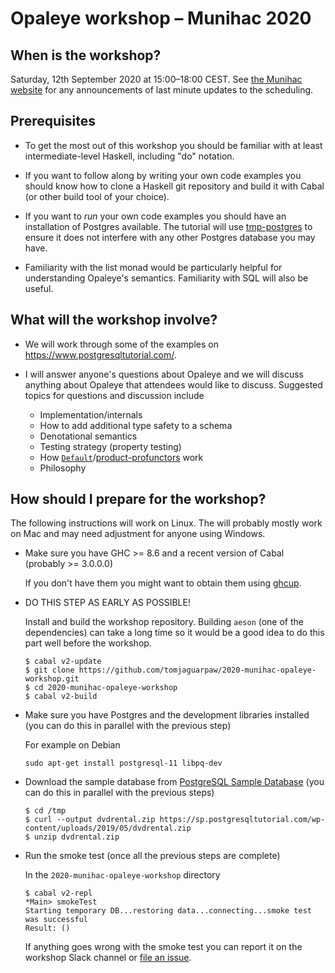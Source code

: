# Opaleye workshop &ndash; Munihac 2020

## When is the workshop?

Saturday, 12th September 2020 at 15:00–18:00 CEST.  See [the Munihac
website](https://munihac.de/2020.html) for any announcements of last
minute updates to the scheduling.

## Prerequisites

* To get the most out of this workshop you should be familiar with at
least intermediate-level Haskell, including "do" notation.

* If you want to follow along by writing your own code examples you
should know how to clone a Haskell git repository and build it with
Cabal (or other build tool of your choice).

* If you want to *run* your own code examples you should have an
installation of Postgres available.  The tutorial will use
[tmp-postgres](https://hackage.haskell.org/package/tmp-postgres-1.34.1.0)
to ensure it does not interfere with any other Postgres database you
may have.

* Familiarity with the list monad would be particularly helpful for
understanding Opaleye's semantics.  Familiarity with SQL will also be
useful.

## What will the workshop involve?

* We will work through some of the examples on
  <https://www.postgresqltutorial.com/>.

* I will answer anyone's questions about Opaleye and we will discuss
  anything about Opaleye that attendees would like to discuss.
  Suggested topics for questions and discussion include

  * Implementation/internals
  * How to add additional type safety to a schema
  * Denotational semantics
  * Testing strategy (property testing)
  * How
    [`Default`](https://hackage.haskell.org/package/product-profunctors-0.11.0.0/docs/Data-Profunctor-Product-Default.html)/[product-profunctors](https://github.com/tomjaguarpaw/product-profunctors) work
  * Philosophy

## How should I prepare for the workshop?

The following instructions will work on Linux.  The will probably
mostly work on Mac and may need adjustment for anyone using Windows.

* Make sure you have GHC >= 8.6 and a recent version of Cabal
  (probably >= 3.0.0.0)

  If you don't have them you might want to obtain them using
  [ghcup](https://www.haskell.org/ghcup/).

* DO THIS STEP AS EARLY AS POSSIBLE!

  Install and build the workshop repository.  Building `aeson` (one of
  the dependencies) can take a long time so it would be a good idea to
  do this part well before the workshop.

  ```
  $ cabal v2-update
  $ git clone https://github.com/tomjaguarpaw/2020-munihac-opaleye-workshop.git
  $ cd 2020-munihac-opaleye-workshop
  $ cabal v2-build
  ```

* Make sure you have Postgres and the development libraries installed
  (you can do this in parallel with the previous step)

  For example on Debian

  ```
  sudo apt-get install postgresql-11 libpq-dev
  ```

* Download the sample database from [PostgreSQL Sample
  Database](https://www.postgresqltutorial.com/postgresql-sample-database/)
  (you can do this in parallel with the previous steps)

  ```
  $ cd /tmp
  $ curl --output dvdrental.zip https://sp.postgresqltutorial.com/wp-content/uploads/2019/05/dvdrental.zip
  $ unzip dvdrental.zip
  ```

* Run the smoke test (once all the previous steps are complete)

  In the `2020-munihac-opaleye-workshop` directory

  ```
  $ cabal v2-repl
  *Main> smokeTest
  Starting temporary DB...restoring data...connecting...smoke test was successful
  Result: ()
  ```

  If anything goes wrong with the smoke test you can report it on the
  workshop Slack channel or [file an
  issue](https://github.com/tomjaguarpaw/2020-munihac-opaleye-workshop/issues).
